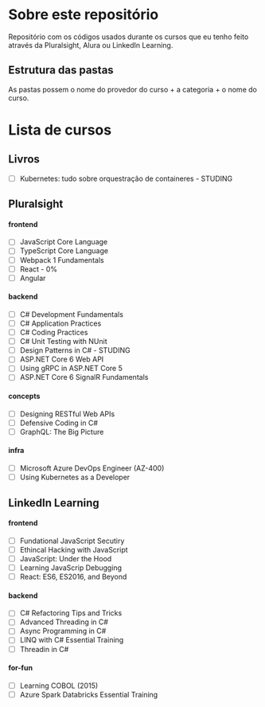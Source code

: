 # Sobre este repositório

Repositório com os códigos usados durante os cursos que eu tenho feito através da Pluralsight, Alura ou LinkedIn Learning.

## Estrutura das pastas

As pastas possem o nome do provedor do curso + a categoria + o nome do curso.

# Lista de cursos

## Livros

- [ ] Kubernetes: tudo sobre orquestração de containeres - STUDING

## Pluralsight

#### frontend

- [ ] JavaScript Core Language
- [ ] TypeScript Core Language
- [ ] Webpack 1 Fundamentals
- [ ] React - 0%
- [ ] Angular

#### backend

- [ ] C# Development Fundamentals
- [ ] C# Application Practices
- [ ] C# Coding Practices
- [ ] C# Unit Testing with NUnit
- [ ] Design Patterns in C# - STUDING
- [ ] ASP.NET Core 6 Web API
- [ ] Using gRPC in ASP.NET Core 5
- [ ] ASP.NET Core 6 SignalR Fundamentals

#### concepts

- [ ] Designing RESTful Web APIs
- [ ] Defensive Coding in C#
- [ ] GraphQL: The Big Picture

#### infra

- [ ] Microsoft Azure DevOps Engineer (AZ-400)
- [ ] Using Kubernetes as a Developer

## LinkedIn Learning

#### frontend

- [ ] Fundational JavaScript Secutiry
- [ ] Ethincal Hacking with JavaScript
- [ ] JavaScript: Under the Hood
- [ ] Learning JavaScrip Debugging
- [ ] React: ES6, ES2016, and Beyond

#### backend

- [ ] C# Refactoring Tips and Tricks
- [ ] Advanced Threading in C#
- [ ] Async Programming in C#
- [ ] LINQ with C# Essential Training
- [ ] Threadin in C#

#### for-fun

- [ ] Learning COBOL (2015)
- [ ] Azure Spark Databricks Essential Training
